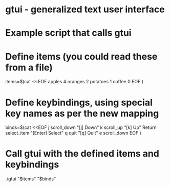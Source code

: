 # gtui - generalized text user interface

# Example script that calls gtui

# Define items (you could read these from a file)
items=$(cat <<EOF
apples 4
oranges 2
potatoes 1
coffee 0
EOF
)

# Define keybindings, using special key names as per the new mapping
binds=$(cat <<EOF
j scroll_down "[j] Down"
k scroll_up "[k] Up"
Return select_item "[Enter] Select"
q quit "[q] Quit"
e scroll_down
EOF
)

# Call gtui with the defined items and keybindings
./gtui "$items" "$binds"

